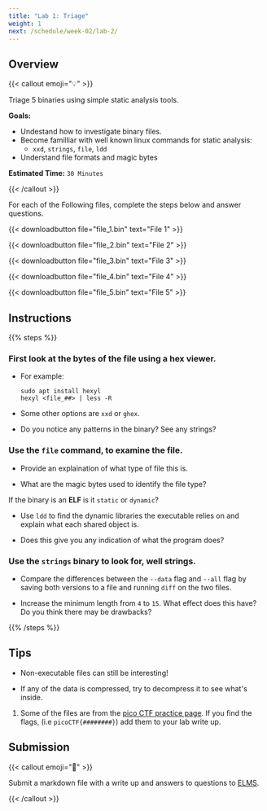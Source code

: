 ```yaml
---
title: "Lab 1: Triage"
weight: 1
next: /schedule/week-02/lab-2/
---
```


## Overview

{{< callout emoji="💡" >}}

Triage 5 binaries using simple static analysis tools.

**Goals:**

- Undestand how to investigate binary files.
- Become familliar with well known linux commands for static analysis:
  - `xxd`, `strings`, `file`, `ldd`
- Understand file formats and magic bytes

**Estimated Time:** `30 Minutes`

{{< /callout >}}

For each of the Following files, complete the steps below and answer questions.

{{< downloadbutton file="file_1.bin" text="File 1" >}}

{{< downloadbutton file="file_2.bin" text="File 2" >}}

{{< downloadbutton file="file_3.bin" text="File 3" >}}

{{< downloadbutton file="file_4.bin" text="File 4" >}}

{{< downloadbutton file="file_5.bin" text="File 5" >}}

## Instructions

{{% steps %}}

### First look at the bytes of the file using a hex viewer.

- For example:

  ```{filename=Bash}
  sudo apt install hexyl
  hexyl <file_##> | less -R
  ```

- Some other options are `xxd` or `ghex`.

- Do you notice any patterns in the binary? See any strings?

### Use the `file` command, to examine the file.

- Provide an explaination of what type of file this is.

- What are the magic bytes used to identify the file type?

If the binary is an **ELF** is it `static` or `dynamic`?

- Use `ldd` to find the dynamic libraries the executable relies on and explain
  what each shared object is.

- Does this give you any indication of what the program does?

### Use the `strings` binary to look for, well strings.

- Compare the differences between the `--data` flag and `--all` flag by saving
  both versions to a file and running `diff` on the two files.

- Increase the minimum length from `4` to `15`. What effect does this have? Do
  you think there may be drawbacks?

{{% /steps %}}

## Tips

- Non-executable files can still be interesting!

- If any of the data is compressed, try to decompress it to see what's inside.

1. Some of the files are from the
   [pico CTF practice page](https://play.picoctf.org/practice). If you find the
   flags, (i.e `picoCTF{########}`) add them to your lab write up.

## Submission

{{< callout emoji="📝" >}}

Submit a markdown file with a write up and answers to questions to
[ELMS](https://umd.instructure.com/courses/1374508/assignments).

{{< /callout >}}
